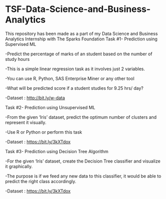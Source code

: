 # TSF-Data-Science-and-Business-Analytics
This repository has been made as a part of my Data Science and Business Analytics Internship with The Sparks Foundation
Task #1- Prediction using Supervised ML

-Predict the percentage of marks of an student based on the number of study hours

-This is a simple linear regression task as it involves just 2 variables.

-You can use R, Python, SAS Enterprise Miner or any other tool

-What will be predicted score if a student studies for 9.25 hrs/ day?

-Dataset : http://bit.ly/w-data

Task #2- Prediction using Unsupervised ML

-From the given ‘Iris’ dataset, predict the optimum number of clusters and represent it visually.

-Use R or Python or perform this task

-Dataset : https://bit.ly/3kXTdox

Task #3- Prediction using Decision Tree Algorithm

-For the given ‘Iris’ dataset, create the Decision Tree classifier and visualize it graphically.

-The purpose is if we feed any new data to this classifier, it would be able to predict the right class accordingly.

-Dataset : https://bit.ly/3kXTdox

